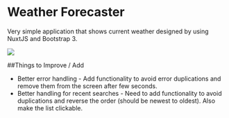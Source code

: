 # Weather Forecaster
Very simple application that shows current weather designed by using NuxtJS and Bootstrap 3.

![](https://puu.sh/EzzHW/0e93d6d63b.png)

##Things to Improve / Add
* Better error handling - Add functionality to avoid error duplications and remove them from the screen after few seconds.
* Better handling for recent searches - Need to add functionality to avoid duplications and reverse the order (should be newest to oldest). Also make the list clickable.
